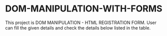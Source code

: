 # DOM-MANIPULATION-WITH-FORMS

This project is DOM MANIPULATION - HTML REGISTRATION FORM.
User can fill the given details and check the details below listed in the table.
